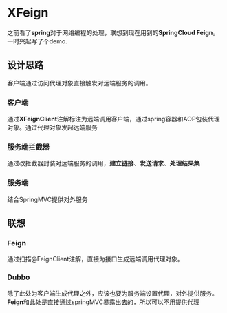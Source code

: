 # XFeign
之前看了**spring**对于网络编程的处理，联想到现在用到的**SpringCloud Feign**。一时兴起写了个demo.
## 设计思路
客户端通过访问代理对象直接触发对远端服务的调用。
### 客户端
通过**XFeignClient**注解标注为远端调用客户端，通过spring容器和AOP包装代理对象。通过代理对象发起远端服务
### 服务端拦截器
通过改拦截器封装对远端服务的调用，**建立链接**、**发送请求**、**处理结果集**
### 服务端
结合SpringMVC提供对外服务
## 联想
### Feign
通过扫描@FeignClient注解，直接为接口生成远端调用代理对象。
### Dubbo
除了此处为客户端生成代理之外，应该也要为服务端设置代理，对外提供服务。**Feign**和此处是直接通过springMVC暴露出去的，所以可以不用提供代理

